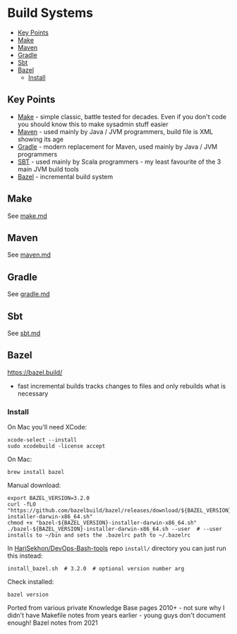 # Build Systems

<!-- INDEX_START -->
- [Key Points](#key-points)
- [Make](#make)
- [Maven](#maven)
- [Gradle](#gradle)
- [Sbt](#sbt)
- [Bazel](#bazel)
  - [Install](#install)
<!-- INDEX_END -->

## Key Points

- [Make](https://www.gnu.org/software/make/) - simple classic, battle tested for decades. Even if you don't code you should know this to make sysadmin stuff easier
- [Maven](https://maven.apache.org/) - used mainly by Java / JVM programmers, build file is XML showing its age
- [Gradle](https://gradle.org/) - modern replacement for Maven, used mainly by Java / JVM programmers
- [SBT](https://www.scala-sbt.org/) - used mainly by Scala programmers - my least favourite of the 3 main JVM build tools
- [Bazel](https://bazel.build/) - incremental build system

## Make

See [make.md](make.md)

## Maven

See [maven.md](maven.md)

## Gradle

See [gradle.md](gradle.md)

## Sbt

See [sbt.md](sbt.md)

## Bazel

https://bazel.build/

- fast incremental builds tracks changes to files and only rebuilds what is necessary

### Install

On Mac you'll need XCode:

```shell
xcode-select --install
sudo xcodebuild -license accept
```

On Mac:

```shell
brew install bazel
```

Manual download:

```shell
export BAZEL_VERSION=3.2.0
curl -fLO "https://github.com/bazelbuild/bazel/releases/download/${BAZEL_VERSION}/bazel-${BAZEL_VERSION}-installer-darwin-x86_64.sh"
chmod +x "bazel-${BAZEL_VERSION}-installer-darwin-x86_64.sh"
./bazel-${BAZEL_VERSION}-installer-darwin-x86_64.sh --user  # --user installs to ~/bin and sets the .bazelrc path to ~/.bazelrc
```

In [HariSekhon/DevOps-Bash-tools](devops-bash-tools.md) repo `install/` directory you can just run this instead:

```shell
install_bazel.sh  # 3.2.0  # optional version number arg
```

Check installed:

```shell
bazel version
```

Ported from various private Knowledge Base pages 2010+ - not sure why I didn't have Makefile notes from years earlier - young guys don't document enough!
Bazel notes from 2021
